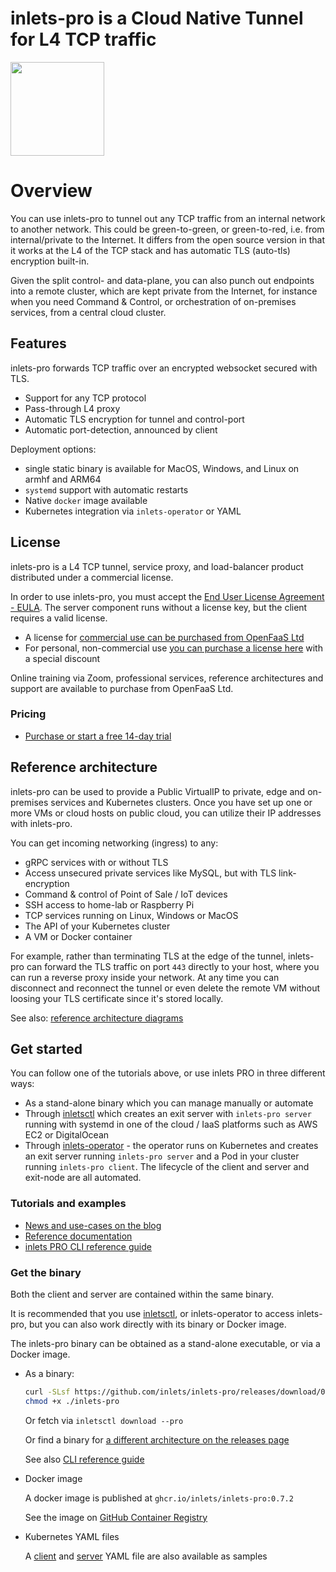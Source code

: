 # inlets-pro is a Cloud Native Tunnel for L4 TCP traffic

<img src="docs/images/inlets-pro-sm.png" width="150px">

# Overview

You can use inlets-pro to tunnel out any TCP traffic from an internal network to another network. This could be green-to-green, or green-to-red, i.e. from internal/private to the Internet. It differs from the open source version in that it works at the L4 of the TCP stack and has automatic TLS (auto-tls) encryption built-in.

Given the split control- and data-plane, you can also punch out endpoints into a remote cluster, which are kept private from the Internet, for instance when you need Command & Control, or orchestration of on-premises services, from a central cloud cluster.

## Features

inlets-pro forwards TCP traffic over an encrypted websocket secured with TLS.

* Support for any TCP protocol
* Pass-through L4 proxy
* Automatic TLS encryption for tunnel and control-port
* Automatic port-detection, announced by client

Deployment options:

* single static binary is available for MacOS, Windows, and Linux on armhf and ARM64
* `systemd` support with automatic restarts
* Native `docker` image available
* Kubernetes integration via `inlets-operator` or YAML

## License

inlets-pro is a L4 TCP tunnel, service proxy, and load-balancer product distributed under a commercial license.

In order to use inlets-pro, you must accept the [End User License Agreement - EULA](EULA.md). The server component runs without a license key, but the client requires a valid license.

* A license for [commercial use can be purchased from OpenFaaS Ltd](https://docs.inlets.dev/#/?id=pricing)
* For personal, non-commercial use [you can purchase a license here](https://store.openfaas.com/) with a special discount

Online training via Zoom, professional services, reference architectures and support are available to purchase from OpenFaaS Ltd.

### Pricing

* [Purchase or start a free 14-day trial](https://inlets.dev)

## Reference architecture

inlets-pro can be used to provide a Public VirtualIP to private, edge and on-premises services and Kubernetes clusters. Once you have set up one or more VMs or cloud hosts on public cloud, you can utilize their IP addresses with inlets-pro.

You can get incoming networking (ingress) to any:

* gRPC services with or without TLS
* Access unsecured private services like MySQL, but with TLS link-encryption
* Command & control of Point of Sale / IoT devices
* SSH access to home-lab or Raspberry Pi
* TCP services running on Linux, Windows or MacOS
* The API of your Kubernetes cluster
* A VM or Docker container

For example, rather than terminating TLS at the edge of the tunnel, inlets-pro can forward the TLS traffic on port `443` directly to your host, where you can run a reverse proxy inside your network. At any time you can disconnect and reconnect the tunnel or even delete the remote VM without loosing your TLS certificate since it's stored locally.

See also: [reference architecture diagrams](/docs/reference.md)

## Get started

You can follow one of the tutorials above, or use inlets PRO in three different ways:

* As a stand-alone binary which you can manage manually or automate
* Through [inletsctl](https://github.com/inlets/inletsctl) which creates an exit server with `inlets-pro server` running with systemd in one of the cloud / IaaS platforms such as AWS EC2 or DigitalOcean
* Through [inlets-operator](https://github.com/inlets/inlets-operator) - the operator runs on Kubernetes and creates an exit server running `inlets-pro server` and a Pod in your cluster running `inlets-pro client`. The lifecycle of the client and server and exit-node are all automated.

### Tutorials and examples

* [News and use-cases on the blog](https://inlets.dev/blog)
* [Reference documentation](https://docs.inlets.dev)
* [inlets PRO CLI reference guide](docs/cli-reference.md)

### Get the binary

Both the client and server are contained within the same binary.

It is recommended that you use [inletsctl](https://github.com/inlets/inletsctl), or inlets-operator to access inlets-pro, but you can also work directly with its binary or Docker image.

The inlets-pro binary can be obtained as a stand-alone executable, or via a Docker image.

* As a binary:

    ```sh
    curl -SLsf https://github.com/inlets/inlets-pro/releases/download/0.7.0/inlets-pro > inlets-pro
    chmod +x ./inlets-pro
    ```

    Or fetch via `inletsctl download --pro`

    Or find a binary for [a different architecture on the releases page](https://github.com/inlets/inlets-pro/releases)

    See also [CLI reference guide](docs/cli-reference.md)

* Docker image

    A docker image is published at `ghcr.io/inlets/inlets-pro:0.7.2`
    
    See the image on [GitHub Container Registry](https://github.com/orgs/inlets/packages/container/package/inlets-pro)

* Kubernetes YAML files

    A [client](artifacts/client.yaml) and [server](artifacts/server.yaml) YAML file are also available as samples
